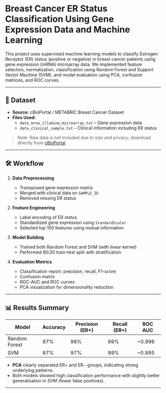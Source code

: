 # Breast Cancer ER Status Classification Using Gene Expression Data and Machine Learning

This project uses supervised machine learning models to classify Estrogen Receptor (ER) status (positive or negative) in breast cancer patients using gene expression (mRNA) microarray data. We implemented feature selection, normalization, classification using Random Forest and Support Vector Machine (SVM), and model evaluation using PCA, confusion matrices, and ROC curves.

---

## 🧬 Dataset

- **Source:** cBioPortal / METABRIC Breast Cancer Dataset
- **Files Used:**
  - `data_mrna_illumina_microarray.txt` – Gene expression data
  - `data_clinical_sample.txt` – Clinical information including ER status

> *Note:* Raw data is not included due to size and privacy; download directly from [cBioPortal](https://www.cbioportal.org/study/summary?id=brca_metabric)

---

## 🛠️ Workflow

1. **Data Preprocessing**
   - Transposed gene expression matrix
   - Merged with clinical data on `SAMPLE_ID`
   - Removed missing ER status

2. **Feature Engineering**
   - Label encoding of ER status
   - Standardized gene expression using `StandardScaler`
   - Selected top 100 features using mutual information

3. **Model Building**
   - Trained both Random Forest and SVM (with linear kernel)
   - Performed 80/20 train-test split with stratification

4. **Evaluation Metrics**
   - Classification report: precision, recall, F1-score
   - Confusion matrix
   - ROC-AUC and ROC curves
   - PCA visualization for dimensionality reduction

---

## 📊 Results Summary

| Model         | Accuracy | Precision (ER+) | Recall (ER+) | ROC AUC |
|---------------|----------|------------------|---------------|----------|
| Random Forest | 97%      | 98%              | 99%           | ~0.996   |
| SVM           | 97%      | 97%              | 99%           | ~0.995   |

- **PCA** clearly separated ER+ and ER− groups, indicating strong underlying patterns.
- Both models showed high classification performance with slightly better generalization in SVM (fewer false positives).

---


